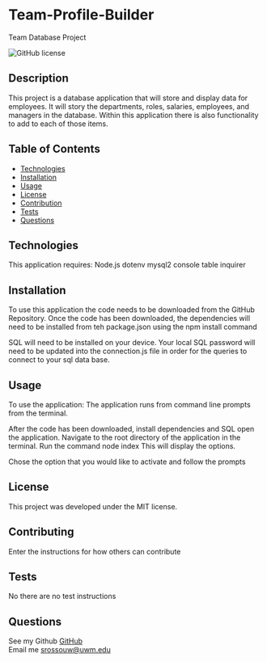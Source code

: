 # Team-Profile-Builder
Team Database Project

 ![GitHub license](https://img.shields.io/badge/license-MIT-blue.svg)

##  Description
This project is a database application that will store and display data for employees. It will story the departments, roles, salaries, employees, and managers in the database. Within this application there is also functionality to add to each of those items.

##  Table of Contents
* [Technologies](#technologies)
* [Installation](#installation)
* [Usage](#usage)
* [License](#license)
* [Contribution](#contributing)
* [Tests](#tests)
* [Questions](#questions)
  
## Technologies
This application requires: 
Node.js 
dotenv 
mysql2 
console table
inquirer


## Installation
To use this application the code needs to be downloaded from the GitHub Repository. Once the code has been downloaded, the dependencies will need to be installed from teh package.json using the npm install command

SQL will need to be installed on your device. Your local SQL password will need to be updated into the connection.js file in order for the queries to connect to your sql data base.

## Usage
To use the application:
The application runs from command line prompts from the terminal. 

After the code has been downloaded, install dependencies and SQL open the application. Navigate to the root directory of the application in the terminal. Run the command node index
This will display the options. 

Chose the option that you would like to activate and follow the prompts


## License
This project was developed under the MIT license.

## Contributing
Enter the instructions for how others can contribute

## Tests
No there are no test instructions

## Questions  
See my Github [GitHub](https://www.github.com/strossouw)  
Email me  <srossouw@uwm.edu>
